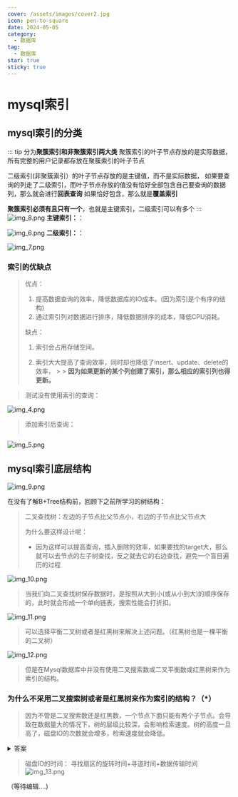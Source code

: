 ```yaml
---
cover: /assets/images/cover2.jpg
icon: pen-to-square
date: 2024-05-05
category:
  - 数据库
tag:
  - 数据库
star: true
sticky: true
---
```

# mysql索引
## mysql索引的分类
::: tip
分为**聚簇索引和非聚簇索引两大类**
聚簇索引的叶子节点存放的是实际数据，所有完整的用户记录都存放在聚簇索引的叶子节点

二级索引(非聚簇索引）的叶子节点存放的是主键值，而不是实际数据，
如果要查询的列走了二级索引，而叶子节点存放的值没有恰好全部包含自己要查询的数据列，那么就会进行**回表查询**
如果恰好包含，那么就是**覆盖索引**

**聚簇索引必须有且只有一个**，也就是主键索引，二级索引可以有多个
:::
![img_8.png](img_8.png)
**主键索引：**：

![img_6.png](img_6.png)
**二级索引：**：

![img_7.png](img_7.png)


### 索引的优缺点

> 优点：
>
> 1. 提高数据查询的效率，降低数据库的IO成本。(因为索引是个有序的结构)
> 2. 通过索引列对数据进行排序，降低数据排序的成本，降低CPU消耗。
>
> 缺点：
>
> 1. 索引会占用存储空间。
>
> 2. 索引大大提高了查询效率，同时却也降低了insert、update、delete的效率，
     >
     >    **因为如果更新的某个列创建了索引，那么相应的索引列也得更新。**

> 测试没有使用索引的查询：
>
![img_4.png](img_4.png)
>
> 添加索引后查询：
>
> ```mysql

>
![img_5.png](img_5.png)

## mysql索引底层结构
> 
![img_9.png](img_9.png)

在没有了解B+Tree结构前，回顾下之前所学习的树结构：

> 二叉查找树：左边的子节点比父节点小，右边的子节点比父节点大
>
> 为什么要这样设计呢：
>
> - 因为这样可以提高查询，插入删除的效率，如果要找的target大，那么就可以去节点的左子树查找，反之就去它的右边查找，避免一个盲目遍历的过程

![img_10.png](img_10.png)

> 当我们向二叉查找树保存数据时，是按照从大到小(或从小到大)的顺序保存的，此时就会形成一个单向链表，搜索性能会打折扣。

![img_11.png](img_11.png)

> 可以选择平衡二叉树或者是红黑树来解决上述问题。（红黑树也是一棵平衡的二叉树）

![img_12.png](img_12.png)

> 但是在Mysql数据库中并没有使用二叉搜索数或二叉平衡数或红黑树来作为索引的结构。

### 为什么不采用二叉搜索树或者是红黑树来作为索引的结构？（*）

>  因为不管是二叉搜索数还是红黑数，一个节点下面只能有两个子节点。会导致在数据量大的情况下，树的层级比较深，会影响检索速度。树的高度一旦高了，磁盘IO的次数就会增多，检索速度就会降低。

<details>
    <summary>答案</summary>
    因为不管是二叉搜索数还是红黑数，一个节点下面只能有两个子节点。会导致在数据量大的情况下，树的层级比较深，会影响检索速度。此时在数据量大的情况下，就会造成数的高度比较高，树的高度一旦高了，检索速度就会降低。
</details>


> 磁盘IO的时间：
> 寻找扇区的旋转时间+寻道时间+数据传输时间
> ![img_13.png](img_13.png)
> 
> 
（等待编辑....)